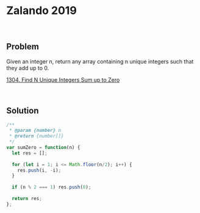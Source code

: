 # Zalando 2019

&nbsp;

## Problem

Given an integer n, return any array containing n unique integers such that they add up to 0.

[1304. Find N Unique Integers Sum up to Zero](https://leetcode.com/problems/find-n-unique-integers-sum-up-to-zero/)

&nbsp;
## Solution

```js
/**
 * @param {number} n
 * @return {number[]}
 */
var sumZero = function(n) {
  let res = [];
  
  for (let i = 1; i <= Math.floor(n/2); i++) {
    res.push(i, -i);
  }
  
  if (n % 2 === 1) res.push(0);
  
  return res;
};
```